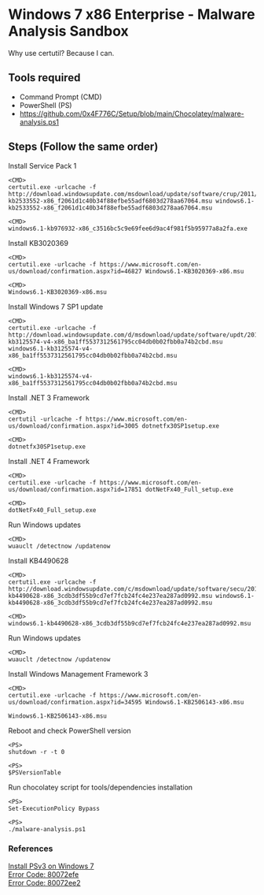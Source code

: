 # Windows 7 x86 Enterprise - Malware Analysis Sandbox
Why use certutil? Because I can.

## Tools required
- Command Prompt (CMD)
- PowerShell (PS)
- https://github.com/0x4F776C/Setup/blob/main/Chocolatey/malware-analysis.ps1

## Steps (Follow the same order)

Install Service Pack 1
```console
<CMD>
certutil.exe -urlcache -f http://download.windowsupdate.com/msdownload/update/software/crup/2011/05/windows6.1-kb2533552-x86_f2061d1c40b34f88efbe55adf6803d278aa67064.msu windows6.1-kb2533552-x86_f2061d1c40b34f88efbe55adf6803d278aa67064.msu

<CMD>
windows6.1-kb976932-x86_c3516bc5c9e69fee6d9ac4f981f5b95977a8a2fa.exe
```

Install KB3020369
```console
<CMD>
certutil.exe -urlcache -f https://www.microsoft.com/en-us/download/confirmation.aspx?id=46827 Windows6.1-KB3020369-x86.msu

<CMD>
Windows6.1-KB3020369-x86.msu
```

Install Windows 7 SP1 update
```console
<CMD>
certutil.exe -urlcache -f http://download.windowsupdate.com/d/msdownload/update/software/updt/2016/05/windows6.1-kb3125574-v4-x86_ba1ff5537312561795cc04db0b02fbb0a74b2cbd.msu windows6.1-kb3125574-v4-x86_ba1ff5537312561795cc04db0b02fbb0a74b2cbd.msu

<CMD>
windows6.1-kb3125574-v4-x86_ba1ff5537312561795cc04db0b02fbb0a74b2cbd.msu
```

Install .NET 3 Framework
```console
<CMD>
certutil -urlcache -f https://www.microsoft.com/en-us/download/confirmation.aspx?id=3005 dotnetfx30SP1setup.exe

<CMD>
dotnetfx30SP1setup.exe
```

Install .NET 4 Framework
```console
<CMD>
certutil.exe -urlcache -f https://www.microsoft.com/en-us/download/confirmation.aspx?id=17851 dotNetFx40_Full_setup.exe

<CMD>
dotNetFx40_Full_setup.exe
```

Run Windows updates
```console
<CMD>
wuauclt /detectnow /updatenow
```

Install KB4490628
```console
<CMD>
certutil.exe -urlcache -f http://download.windowsupdate.com/c/msdownload/update/software/secu/2019/03/windows6.1-kb4490628-x86_3cdb3df55b9cd7ef7fcb24fc4e237ea287ad0992.msu windows6.1-kb4490628-x86_3cdb3df55b9cd7ef7fcb24fc4e237ea287ad0992.msu

<CMD>
windows6.1-kb4490628-x86_3cdb3df55b9cd7ef7fcb24fc4e237ea287ad0992.msu
```

Run Windows updates
```console
<CMD>
wuauclt /detectnow /updatenow
```

Install Windows Management Framework 3
```console
<CMD>
certutil.exe -urlcache -f https://www.microsoft.com/en-us/download/confirmation.aspx?id=34595 Windows6.1-KB2506143-x86.msu

Windows6.1-KB2506143-x86.msu
```

Reboot and check PowerShell version
```console
<PS>
shutdown -r -t 0

<PS>
$PSVersionTable
```

Run chocolatey script for tools/dependencies installation
```console
<PS>
Set-ExecutionPolicy Bypass

<PS>
./malware-analysis.ps1
```

### References
[Install PSv3 on Windows 7](https://devblogs.microsoft.com/scripting/weekend-scripter-install-powershell-3-0-on-windows-7/)
<br />
[Error Code: 80072efe](https://superuser.com/questions/1631204/windows-7-windows-update-error-80072efe)
<br />
[Error Code: 80072ee2](https://appuals.com/windows-update-error-80072ee2/)
